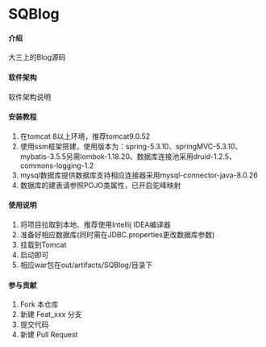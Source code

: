 # SQBlog

#### 介绍
大三上的Blog源码

#### 软件架构
软件架构说明


#### 安装教程

1.  在tomcat 8以上环境，推荐tomcat9.0.52
2.  使用ssm框架搭建，使用版本为：spring-5.3.10、springMVC-5.3.10、mybatis-3.5.5另需lombok-1.18.20、数据库连接池采用druid-1.2.5、commons-logging-1.2
3.  mysql数据库提供数据库支持相应连接器采用mysql-connector-java-8.0.26
4.  数据库的建表请参照POJO类属性，已开启驼峰映射

#### 使用说明

1.  将项目拉取到本地、推荐使用Intellij IDEA编译器
2.  准备好相应数据库(同时需在JDBC.properties更改数据库参数)
3.  挂载到Tomcat
4.  启动即可
5.  相应war包在out/artifacts/SQBlog/目录下
#### 参与贡献

1.  Fork 本仓库
2.  新建 Feat_xxx 分支
3.  提交代码
4.  新建 Pull Request
